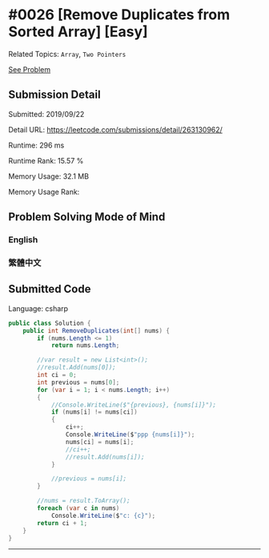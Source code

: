 # #0026 [Remove Duplicates from Sorted Array] [Easy]

Related Topics: `Array`, `Two Pointers`

[See Problem](https://leetcode.com/problems/remove-duplicates-from-sorted-array/)

## Submission Detail

Submitted: 2019/09/22

Detail URL: https://leetcode.com/submissions/detail/263130962/

Runtime: 296 ms

Runtime Rank: 15.57 %

Memory Usage: 32.1 MB

Memory Usage Rank:

## Problem Solving Mode of Mind

### English

### 繁體中文

## Submitted Code

Language: csharp

```csharp
public class Solution {
    public int RemoveDuplicates(int[] nums) {
        if (nums.Length <= 1)
            return nums.Length;

        //var result = new List<int>();
        //result.Add(nums[0]);
        int ci = 0;
        int previous = nums[0];
        for (var i = 1; i < nums.Length; i++)
        {
            //Console.WriteLine($"{previous}, {nums[i]}");
            if (nums[i] != nums[ci])
            {
                ci++;
                Console.WriteLine($"ppp {nums[i]}");
                nums[ci] = nums[i];
                //ci++;
                //result.Add(nums[i]);
            }

            //previous = nums[i];
        }

        //nums = result.ToArray();
        foreach (var c in nums)
            Console.WriteLine($"c: {c}");
        return ci + 1;
    }
}
```

---

